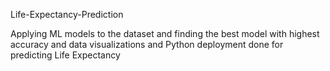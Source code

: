 Life-Expectancy-Prediction

Applying ML models to the dataset and finding the best model with highest accuracy and data visualizations and Python deployment done for predicting Life Expectancy
